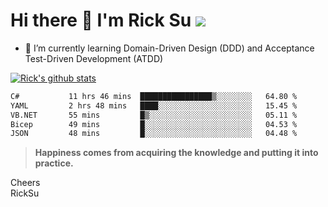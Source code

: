 # Hi there 👋 I'm Rick Su ![](https://komarev.com/ghpvc/?username=ricksu978)
<!--
**ricksu978/ricksu978** is a ✨ _special_ ✨ repository because its `README.md` (this file) appears on your GitHub profile.

Here are some ideas to get you started:

- 🔭 I’m currently working on ...
-->
- 🌱 I’m currently learning Domain-Driven Design (DDD) and Acceptance Test-Driven Development (ATDD)
<!--
- 👯 I’m looking to collaborate on ...
- 🤔 I’m looking for help with ...
- 💬 Ask me about ...
- 📫 How to reach me: ...
- 😄 Pronouns: ...
- ⚡ Fun fact: ...
-->
[![Rick's github stats](https://github-readme-stats.vercel.app/api?username=ricksu978&theme=dark)](https://github.com/ricksu978/ricksu978)

<!--START_SECTION:waka-->

```txt
C#           11 hrs 46 mins  ████████████████▒░░░░░░░░   64.80 %
YAML         2 hrs 48 mins   ████░░░░░░░░░░░░░░░░░░░░░   15.45 %
VB.NET       55 mins         █▒░░░░░░░░░░░░░░░░░░░░░░░   05.11 %
Bicep        49 mins         █░░░░░░░░░░░░░░░░░░░░░░░░   04.53 %
JSON         48 mins         █░░░░░░░░░░░░░░░░░░░░░░░░   04.48 %
```

<!--END_SECTION:waka-->

> **Happiness comes from acquiring the knowledge and putting it into practice.**

Cheers  
RickSu 
